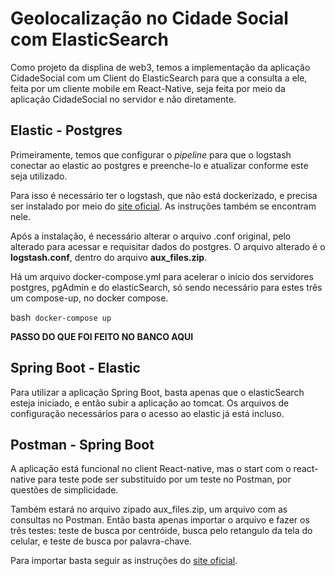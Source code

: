 # Geolocalização no Cidade Social com ElasticSearch
Como projeto da displina de web3, temos a implementação da aplicação CidadeSocial com um Client do ElasticSearch para que a consulta a ele, feita por um cliente mobile em React-Native, seja feita por meio da aplicação CidadeSocial no servidor e não diretamente.

## Elastic - Postgres
Primeiramente, temos que configurar o *pipeline* para que o logstash conectar ao elastic ao postgres e preenche-lo e atualizar conforme este seja utilizado.

Para isso é necessário ter o logstash, que não está dockerizado, e precisa ser instalado por meio do [site oficial](https://www.elastic.co/guide/en/logstash/current/installing-logstash.html). As instruções também se encontram nele.

Após a instalação, é necessário alterar o arquivo .conf original, pelo alterado para acessar e requisitar dados do postgres. O arquivo alterado é o **logstash.conf**, dentro do arquivo **aux_files.zip**.

Há um arquivo docker-compose.yml para acelerar o início dos servidores postgres, pgAdmin e do elasticSearch, só sendo necessário para estes três um compose-up, no docker compose.

bash``` docker-compose up```

**PASSO DO QUE FOI FEITO NO BANCO AQUI**

## Spring Boot - Elastic

Para utilizar a aplicação Spring Boot, basta apenas que o elasticSearch esteja iniciado, e então subir a aplicação ao tomcat. 
Os arquivos de configuração necessários para o acesso ao elastic já está incluso.

## Postman - Spring Boot

A aplicação está funcional no client React-native, mas o start com o react-native para teste pode ser substituido por um teste no Postman, por questões de simplicidade. 

Também estará no arquivo zipado aux_files.zip, um arquivo com as consultas no Postman. Então basta apenas importar o arquivo e fazer os três testes: teste de busca por centróide, busca pelo retangulo da tela do celular, e teste de busca por palavra-chave.

Para importar basta seguir as instruções do [site oficial](https://learning.postman.com/docs/getting-started/importing-and-exporting-data/#importing-postman-data).